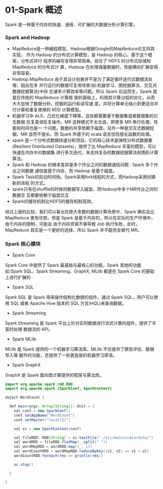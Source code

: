 # 01-Spark 概述
Spark 是一种基于内存的快速、通用、可扩展的大数据分析计算引擎。

### Spark and Hadoop
- MapReduce是一种编程模型，Hadoop根据Google的MapReduce论文将其实现， 作为 Hadoop 的分布式计算模型，是 Hadoop 的核心。基于这个框架，分布式并行 程序的编写变得异常简单。综合了 HDFS 的分布式存储和 MapReduce 的分布式计 算，Hadoop 在处理海量数据时，性能横向扩展变得非常容易。
- Hadoop MapReduce 由于其设计初衷并不是为了满足循环迭代式数据流处理，因此在多 并行运行的数据可复用场景(如:机器学习、图挖掘算法、交互式数据挖掘算法)中存 在诸多计算效率等问题。所以 Spark 应运而生，Spark 就是在传统的 MapReduce 计算框 架的基础上，利用其计算过程的优化，从而大大加快了数据分析、挖掘的运行和读写速
度，并将计算单元缩小到更适合并行计算和重复使用的 RDD 计算模型。
- 机器学习中 ALS、凸优化梯度下降等。这些都需要基于数据集或者数据集的衍生数据 反复查询反复操作。MR 这种模式不太合适，即使多 MR 串行处理，性能和时间也是一 个问题。数据的共享依赖于磁盘。另外一种是交互式数据挖掘，MR 显然不擅长。而 Spark 所基于的 scala 语言恰恰擅长函数的处理。
- spark 是一个分布式数据快速分析项目。它的核心技术是弹性分布式数据集(Resilient Distributed Datasets)，提供了比 MapReduce 丰富的模型，可以快速在内存中对数据集 进行多次迭代，来支持复杂的数据挖掘算法和图形计算算法。
- Spark 和 Hadoop 的根本差异是多个作业之间的数据通信问题 : Spark 多个作业之间数据 通信是基于内存，而 Hadoop 是基于磁盘。
- Spark Task的启动时间快。Spark采用fork线程的方式，而Hadoop采用创建新的进程 的方式。
- spark只有在shuffle的时候将数据写入磁盘，而Hadoop中多个MR作业之间的数据交 互都要依赖于磁盘交互
- Spark的缓存机制比HDFS的缓存机制高效。 

经过上面的比较，我们可以看出在绝大多数的数据计算场景中，Spark 确实会比 MapReduce 更有优势。但是 Spark 是基于内存的，所以在实际的生产环境中，由于内存的限制，可能会 由于内存资源不够导致 Job 执行失败，此时，MapReduce 其实是一个更好的选择，所以 Spark 并不能完全替代 MR。

### Spark 核心模块
- Spark Core

Spark Core 中提供了 Spark 最基础与最核心的功能，Spark 其他的功能如:Spark SQL，Spark Streaming，GraphX, MLlib 都是在 Spark Core 的基础上进行扩展的
- Spark SQL

Spark SQL 是 Spark 用来操作结构化数据的组件。通过 Spark SQL，用户可以使用 SQL 或者 Apache Hive 版本的 SQL 方言(HQL)来查询数据。
- Spark Streaming

Spark Streaming 是 Spark 平台上针对实时数据进行流式计算的组件，提供了丰富的处理 数据流的 API。
- Spark MLlib

MLlib 是 Spark 提供的一个机器学习算法库。MLlib 不仅提供了模型评估、数据导入等
额外的功能，还提供了一些更底层的机器学习原语。
- Spark GraphX

GraphX 是 Spark 面向图计算提供的框架与算法库。

```java
import org.apache.spark.rdd.RDD
import org.apache.spark.{SparkConf, SparkContext}

object WordCount {

  def main(args: Array[String]): Unit = {
    val conf = new SparkConf()
    conf.setAppName("WordCount")
    conf.setMaster("local[2]")

    val sc = new SparkContext(conf)

    val fileRDD: RDD[String] = sc.textFile("./src/main/scala/data/")
    val wordRDD = fileRDD.flatMap(_.split(" "))
    val wordMapRDD = wordRDD.map((_, 1))
    val wordCountRDD = wordMapRDD.reduceByKey((v1, v2) => v1 + v2)
    wordCountRDD.foreach(res => println(res))

    sc.stop()

  }

}

```